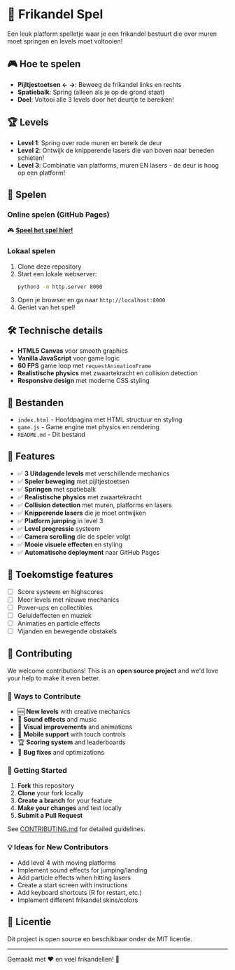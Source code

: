 # 🌭 Frikandel Spel

Een leuk platform spelletje waar je een frikandel bestuurt die over muren moet springen en levels moet voltooien!

## 🎮 Hoe te spelen

- **Pijltjestoetsen ← →**: Beweeg de frikandel links en rechts
- **Spatiebalk**: Spring (alleen als je op de grond staat)
- **Doel**: Voltooi alle 3 levels door het deurtje te bereiken!

## 🏆 Levels

- **Level 1**: Spring over rode muren en bereik de deur
- **Level 2**: Ontwijk de knipperende lasers die van boven naar beneden schieten!
- **Level 3**: Combinatie van platforms, muren EN lasers - de deur is hoog op een platform!

## 🚀 Spelen

### Online spelen (GitHub Pages)
🎮 **[Speel het spel hier!](https://jouw-username.github.io/vibecoded-game/)**

### Lokaal spelen
1. Clone deze repository
2. Start een lokale webserver:
   ```bash
   python3 -m http.server 8000
   ```
3. Open je browser en ga naar `http://localhost:8000`
4. Geniet van het spel!

## 🛠️ Technische details

- **HTML5 Canvas** voor smooth graphics
- **Vanilla JavaScript** voor game logic
- **60 FPS** game loop met `requestAnimationFrame`
- **Realistische physics** met zwaartekracht en collision detection
- **Responsive design** met moderne CSS styling

## 📁 Bestanden

- `index.html` - Hoofdpagina met HTML structuur en styling
- `game.js` - Game engine met physics en rendering
- `README.md` - Dit bestand

## 🎯 Features

- ✅ **3 Uitdagende levels** met verschillende mechanics
- ✅ **Speler beweging** met pijltjestoetsen
- ✅ **Springen** met spatiebalk
- ✅ **Realistische physics** met zwaartekracht
- ✅ **Collision detection** met muren, platforms en lasers
- ✅ **Knipperende lasers** die je moet ontwijken
- ✅ **Platform jumping** in level 3
- ✅ **Level progressie** systeem
- ✅ **Camera scrolling** die de speler volgt
- ✅ **Mooie visuele effecten** en styling
- ✅ **Automatische deployment** naar GitHub Pages

## 🔮 Toekomstige features

- [ ] Score systeem en highscores
- [ ] Meer levels met nieuwe mechanics
- [ ] Power-ups en collectibles
- [ ] Geluideffecten en muziek
- [ ] Animaties en particle effects
- [ ] Vijanden en bewegende obstakels

## 🤝 Contributing

We welcome contributions! This is an **open source project** and we'd love your help to make it even better.

### 🎯 Ways to Contribute
- 🆕 **New levels** with creative mechanics
- 🎵 **Sound effects** and music
- 🎨 **Visual improvements** and animations
- 📱 **Mobile support** with touch controls
- 🏆 **Scoring system** and leaderboards
- 🐛 **Bug fixes** and optimizations

### 🚀 Getting Started
1. **Fork** this repository
2. **Clone** your fork locally
3. **Create a branch** for your feature
4. **Make your changes** and test locally
5. **Submit a Pull Request**

See [CONTRIBUTING.md](CONTRIBUTING.md) for detailed guidelines.

### 💡 Ideas for New Contributors
- Add level 4 with moving platforms
- Implement sound effects for jumping/landing
- Add particle effects when hitting lasers
- Create a start screen with instructions
- Add keyboard shortcuts (R for restart, etc.)
- Implement different frikandel skins/colors

## 📄 Licentie

Dit project is open source en beschikbaar onder de MIT licentie.

---

Gemaakt met ❤️ en veel frikandellen! 🌭
